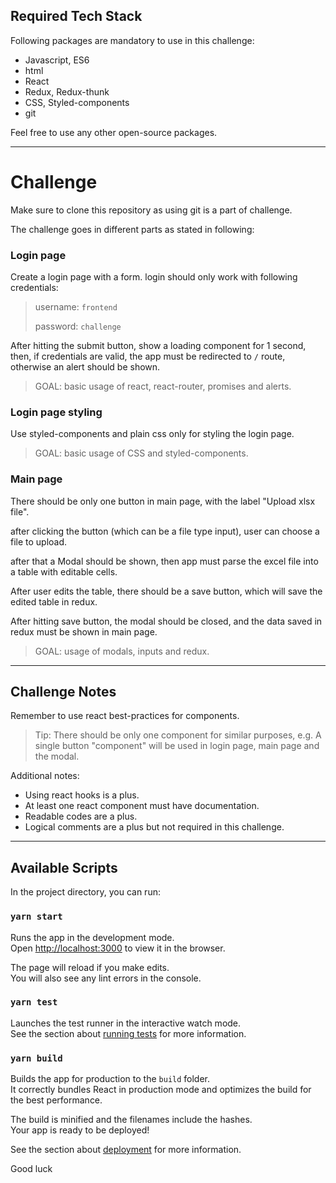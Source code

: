 ## Required Tech Stack

Following packages are mandatory to use in this challenge:

- Javascript, ES6
- html
- React
- Redux, Redux-thunk
- CSS, Styled-components
- git

Feel free to use any other open-source packages.

---

# Challenge

Make sure to clone this repository as using git is a part of challenge.

The challenge goes in different parts as stated in following:

### Login page

Create a login page with a form. login should only work with following credentials:

> username: `frontend`
>
> password: `challenge`

After hitting the submit button, show a loading component for 1 second, then, if credentials are valid, the app must be redirected to `/` route, otherwise an alert should be shown.

> GOAL: basic usage of react, react-router, promises and alerts.

### Login page styling

Use styled-components and plain css only for styling the login page.

> GOAL: basic usage of CSS and styled-components.

### Main page

There should be only one button in main page, with the label "Upload xlsx file".

after clicking the button (which can be a file type input), user can choose a file to upload.

after that a Modal should be shown, then app must parse the excel file into a table with editable cells.

After user edits the table, there should be a save button, which will save the edited table in redux.

After hitting save button, the modal should be closed, and the data saved in redux must be shown in main page.

> GOAL: usage of modals, inputs and redux.

---

## Challenge Notes

Remember to use react best-practices for components.

> Tip: There should be only one component for similar purposes, e.g. A single button "component" will be used in login page, main page and the modal.

Additional notes:

- Using react hooks is a plus.
- At least one react component must have documentation.
- Readable codes are a plus.
- Logical comments are a plus but not required in this challenge.

---

## Available Scripts

In the project directory, you can run:

### `yarn start`

Runs the app in the development mode.\
Open [http://localhost:3000](http://localhost:3000) to view it in the browser.

The page will reload if you make edits.\
You will also see any lint errors in the console.

### `yarn test`

Launches the test runner in the interactive watch mode.\
See the section about [running tests](https://facebook.github.io/create-react-app/docs/running-tests) for more information.

### `yarn build`

Builds the app for production to the `build` folder.\
It correctly bundles React in production mode and optimizes the build for the best performance.

The build is minified and the filenames include the hashes.\
Your app is ready to be deployed!

See the section about [deployment](https://facebook.github.io/create-react-app/docs/deployment) for more information.

Good luck
